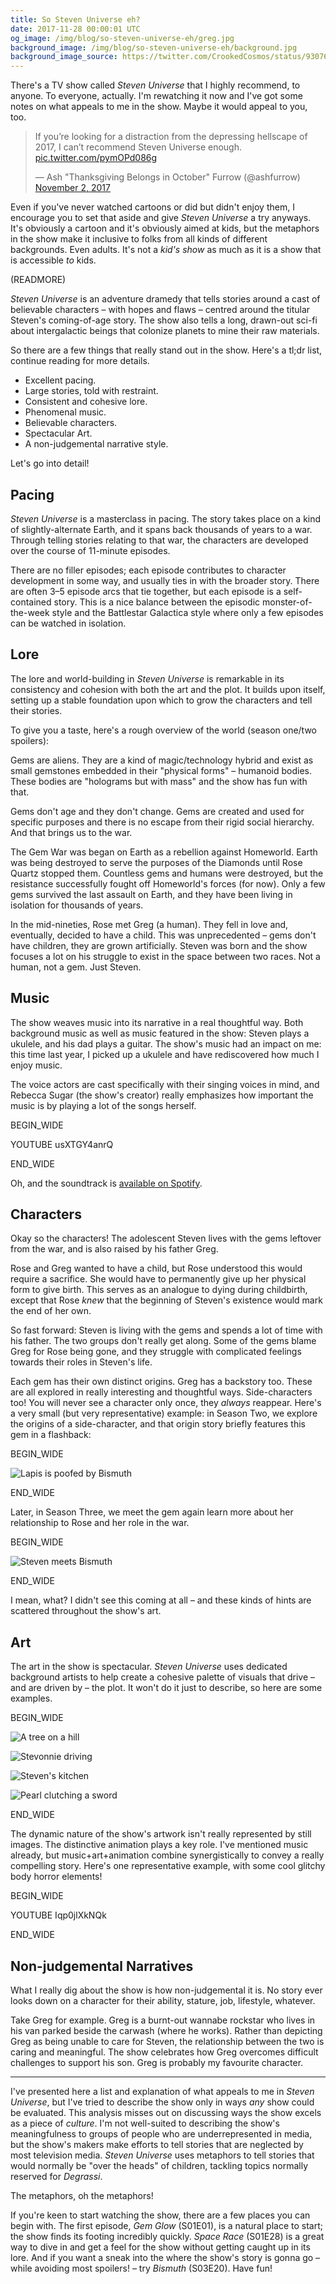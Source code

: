 ```yaml
---
title: So Steven Universe eh?
date: 2017-11-28 00:00:01 UTC
og_image: /img/blog/so-steven-universe-eh/greg.jpg
background_image: /img/blog/so-steven-universe-eh/background.jpg
background_image_source: https://twitter.com/CrookedCosmos/status/930765727736451072
---
```


There's a TV show called _Steven Universe_ that I highly recommend, to anyone. To everyone, actually. I'm rewatching it now and I've got some notes on what appeals to me in the show. Maybe it would appeal to you, too.

<blockquote class="twitter-tweet" data-lang="en"><p lang="en" dir="ltr">If you’re looking for a distraction from the depressing hellscape of 2017, I can’t recommend Steven Universe enough. <a href="https://t.co/pymOPd086g">pic.twitter.com/pymOPd086g</a></p>&mdash; Ash &quot;Thanksgiving Belongs in October&quot; Furrow (@ashfurrow) <a href="https://twitter.com/ashfurrow/status/925891391737143296?ref_src=twsrc%5Etfw">November 2, 2017</a></blockquote> <script async src="https://platform.twitter.com/widgets.js" charset="utf-8"></script> 


Even if you've never watched cartoons or did but didn't enjoy them, I encourage you to set that aside and give _Steven Universe_ a try anyways. It's obviously a cartoon and it's obviously aimed at kids, but the metaphors in the show make it inclusive to folks from all kinds of different backgrounds. Even adults. It's not a _kid's show_ as much as it is a show that is accessible _to_ kids.

(READMORE)

_Steven Universe_ is an adventure dramedy that tells stories around a cast of believable characters – with hopes and flaws – centred around the titular Steven's coming-of-age story. The show also tells a long, drawn-out sci-fi about intergalactic beings that colonize planets to mine their raw materials.

So there are a few things that really stand out in the show. Here's a tl;dr list, continue reading for more details.

- Excellent pacing.
- Large stories, told with restraint.
- Consistent and cohesive lore.
- Phenomenal music.
- Believable characters.
- Spectacular Art.
- A non-judgemental narrative style.

Let's go into detail!

## Pacing

_Steven Universe_ is a masterclass in pacing. The story takes place on a kind of slightly-alternate Earth, and it spans back thousands of years to a war. Through telling stories relating to that war, the characters are developed over the course of 11-minute episodes. 

There are no filler episodes; each episode contributes to character development in some way, and usually ties in with the broader story. There are often 3–5 episode arcs that tie together, but each episode is a self-contained story. This is a nice balance between the episodic monster-of-the-week style and the Battlestar Galactica style where only a few episodes can be watched in isolation.

## Lore

The lore and world-building in _Steven Universe_ is remarkable in its consistency and cohesion with both the art and the plot. It builds upon itself, setting up a stable foundation upon which to grow the characters and tell their stories.

To give you a taste, here's a rough overview of the world (season one/two spoilers):

Gems are aliens. They are a kind of magic/technology hybrid and exist as small gemstones embedded in their "physical forms" – humanoid bodies. These bodies are "holograms but with mass" and the show has fun with that.

Gems don't age and they don't change. Gems are created and used for specific purposes and there is no escape from their rigid social hierarchy. And that brings us to the war.

The Gem War was began on Earth as a rebellion against Homeworld. Earth was being destroyed to serve the purposes of the Diamonds until Rose Quartz stopped them. Countless gems and humans were destroyed, but the resistance successfully fought off Homeworld's forces (for now). Only a few gems survived the last assault on Earth, and they have been living in isolation for thousands of years.

In the mid-nineties, Rose met Greg (a human). They fell in love and, eventually, decided to have a child. This was unprecedented – gems don't have children, they are grown artificially. Steven was born and the show focuses a lot on his struggle to exist in the space between two races. Not a human, not a gem. Just Steven.

## Music

The show weaves music into its narrative in a real thoughtful way. Both background music as well as music featured in the show: Steven plays a ukulele, and his dad plays a guitar. The show's music had an impact on me: this time last year, I picked up a ukulele and have rediscovered how much I enjoy music.

The voice actors are cast specifically with their singing voices in mind, and Rebecca Sugar (the show's creator) really emphasizes how important the music is by playing a lot of the songs herself.

BEGIN_WIDE

YOUTUBE usXTGY4anrQ

END_WIDE

Oh, and the soundtrack is [available on Spotify](https://open.spotify.com/album/3fNVnjSRQ3oW4PUIKvrThu).

## Characters

Okay so the characters! The adolescent Steven lives with the gems leftover from the war, and is also raised by his father Greg.

Rose and Greg wanted to have a child, but Rose understood this would require a sacrifice. She would have to permanently give up her physical form to give birth. This serves as an analogue to dying during childbirth, except that Rose _knew_ that the beginning of Steven's existence would mark the end of her own.

So fast forward: Steven is living with the gems and spends a lot of time with his father. The two groups don't really get along. Some of the gems blame Greg for Rose being gone, and they struggle with complicated feelings towards their roles in Steven's life.

Each gem has their own distinct origins. Greg has a backstory too. These are all explored in really interesting and thoughtful ways. Side-characters too! You will never see a character only once, they _always_ reappear. Here's a very small (but very representative) example: in Season Two, we explore the origins of a side-character, and that origin story briefly features this gem in a flashback:

BEGIN_WIDE

![Lapis is poofed by Bismuth](/img/blog/so-steven-universe-eh/lapis.jpg)

END_WIDE

Later, in Season Three, we meet the gem again learn more about her relationship to Rose and her role in the war.

BEGIN_WIDE

![Steven meets Bismuth](/img/blog/so-steven-universe-eh/bismuth.jpg)

END_WIDE

I mean, what? I didn't see this coming at all – and these kinds of hints are scattered throughout the show's art.

## Art

The art in the show is spectacular. _Steven Universe_ uses dedicated background artists to help create a cohesive palette of visuals that drive – and are driven by – the plot. It won't do it just to describe, so here are some examples.

BEGIN_WIDE

![A tree on a hill](/img/blog/so-steven-universe-eh/tree.jpg)

![Stevonnie driving](/img/blog/so-steven-universe-eh/car.jpg)

![Steven's kitchen](/img/blog/so-steven-universe-eh/house.jpg)

![Pearl clutching a sword](/img/blog/so-steven-universe-eh/pearl.jpg)

END_WIDE

The dynamic nature of the show's artwork isn't really represented by still images. The distinctive animation plays a key role. I've mentioned music already, but music+art+animation combine synergistically to convey a really compelling story. Here's one representative example, with some cool glitchy body horror elements!

BEGIN_WIDE

YOUTUBE Iqp0jlXkNQk

END_WIDE

## Non-judgemental Narratives

What I really dig about the show is how non-judgemental it is. No story ever looks down on a character for their ability, stature, job, lifestyle, whatever.

Take Greg for example. Greg is a burnt-out wannabe rockstar who lives in his van parked beside the carwash (where he works). Rather than depicting Greg as being unable to care for Steven, the relationship between the two is caring and meaningful. The show celebrates how Greg overcomes difficult challenges to support his son. Greg is probably my favourite character.

---

I've presented here a list and explanation of what appeals to me in _Steven Universe_, but I've tried to describe the show only in ways _any_ show could be evaluated. This analysis misses out on discussing ways the show excels as a piece of _culture_. I'm not well-suited to describing the show's meaningfulness to groups of people who are underrepresented in media, but the show's makers make efforts to tell stories that are neglected by most television media. _Steven Universe_ uses metaphors to tell stories that would normally be "over the heads" of children, tackling topics normally reserved for _Degrassi_.

The metaphors, oh the metaphors!

If you're keen to start watching the show, there are a few places you can begin with. The first episode, _Gem Glow_ (S01E01), is a natural place to start; the show finds its footing incredibly quickly. _Space Race_ (S01E28) is a great way to dive in and get a feel for the show without getting caught up in its lore. And if you want a sneak into the where the show's story is gonna go – while avoiding most spoilers! – try _Bismuth_ (S03E20). Have fun!
